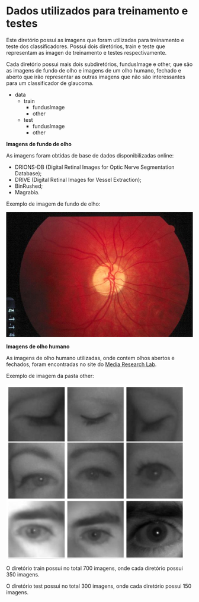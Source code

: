 # Dados utilizados para treinamento e testes

Este diretório possui as imagens que foram utilizadas para treinamento e teste dos classificadores. Possui dois diretórios, train e teste que representam as imagen de treinamento e testes respectivamente.

Cada diretório possui mais dois subdiretórios, fundusImage e other, que são as imagens de fundo de olho e imagens de um olho humano, fechado e aberto que irão representar as outras imagens que não são interessantes para um classificador de glaucoma.


- data
    - train
        - fundusImage
        - other
    - test
        - fundusImage
        - other


**Imagens de fundo de olho**

As imagens foram obtidas de base de dados disponibilizadas online:
- DRIONS-DB (Digital Retinal Images for Optic Nerve Segmentation Database);
- DRIVE (Digital Retinal Images for Vessel Extraction);
- BinRushed;
- Magrabia.

Exemplo de imagem de fundo de olho:

![fundo de olho](train/fundusImage/image_006.jpg)


**Imagens de olho humano**

As imagens de olho humano utilizadas, onde contem olhos abertos e fechados, foram encontradas no site do [Media Research Lab](http://mrl.cs.vsb.cz//index.html).

Exemplo de imagem da pasta other:

![Olho humano](ExampleOtherImages.png)

O diretório train possui no total 700 imagens, onde cada diretório possui 350 imagens.

O diretório test possui no total 300 imagens, onde cada diretório possui 150 imagens.
